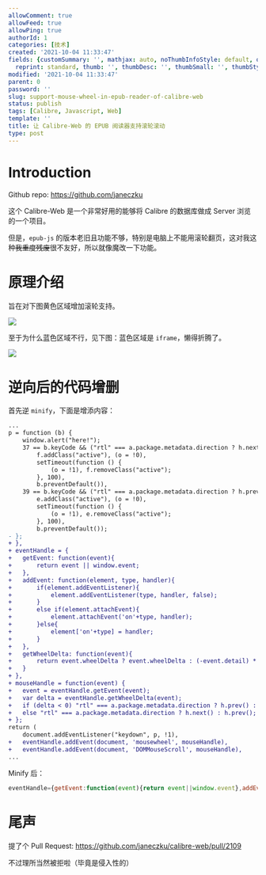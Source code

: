 ```yaml
---
allowComment: true
allowFeed: true
allowPing: true
authorId: 1
categories: [技术]
created: '2021-10-04 11:33:47'
fields: {customSummary: '', mathjax: auto, noThumbInfoStyle: default, outdatedNotice: 'no',
  reprint: standard, thumb: '', thumbDesc: '', thumbSmall: '', thumbStyle: default}
modified: '2021-10-04 11:33:47'
parent: 0
password: ''
slug: support-mouse-wheel-in-epub-reader-of-calibre-web
status: publish
tags: [Calibre, Javascript, Web]
template: ''
title: 让 Calibre-Web 的 EPUB 阅读器支持滚轮滚动
type: post
---
```

# Introduction

Github repo: https://github.com/janeczku

这个 Calibre-Web 是一个非常好用的能够将 Calibre 的数据库做成 Server 浏览的一个项目。

但是，`epub-js` 的版本老旧且功能不够，特别是电脑上不能用滚轮翻页，这对我这种~~我重度残废~~很不友好，所以就像魔改一下功能。

# 原理介绍

旨在对下图黄色区域增加滚轮支持。

![](https://cdn.jsdelivr.net/gh/JeffersonQin/blog-asset@latest/usr/picgo/20211121104748.png)

至于为什么蓝色区域不行，见下图：蓝色区域是 `iframe`，懒得折腾了。

![](https://cdn.jsdelivr.net/gh/JeffersonQin/blog-asset@latest/usr/picgo/20211121104858.png)

# 逆向后的代码增删

首先逆 `minify`，下面是增添内容：

```diff
...
p = function (b) {
	window.alert("here!");
	37 == b.keyCode && ("rtl" === a.package.metadata.direction ? h.next(): h.prev(),
		f.addClass("active"), (o = !0),
		setTimeout(function () {
			(o = !1), f.removeClass("active");
		}, 100),
		b.preventDefault()),
	39 == b.keyCode && ("rtl" === a.package.metadata.direction ? h.prev() : h.next(),
		e.addClass("active"), (o = !0),
		setTimeout(function () {
			(o = !1), e.removeClass("active");
		}, 100),
		b.preventDefault());
- };
+ },
+ eventHandle = {
+ 	getEvent: function(event){
+ 		return event || window.event;
+ 	},
+ 	addEvent: function(element, type, handler){
+ 		if(element.addEventListener){
+ 			element.addEventListener(type, handler, false);
+ 		}
+ 		else if(element.attachEvent){
+ 			element.attachEvent('on'+type, handler);
+ 		}else{
+ 			element['on'+type] = handler;
+ 		}
+ 	},
+ 	getWheelDelta: function(event){
+ 		return event.wheelDelta ? event.wheelDelta : (-event.detail) * 40;
+ 	}
+ },
+ mouseHandle = function(event) {
+ 	event = eventHandle.getEvent(event);
+ 	var delta = eventHandle.getWheelDelta(event);
+ 	if (delta < 0) "rtl" === a.package.metadata.direction ? h.prev() : h.next();
+ 	else "rtl" === a.package.metadata.direction ? h.next() : h.prev();
+ };
return (
	document.addEventListener("keydown", p, !1),
+ 	eventHandle.addEvent(document, 'mousewheel', mouseHandle),
+ 	eventHandle.addEvent(document, 'DOMMouseScroll', mouseHandle),
...

```

Minify 后：

```javascript
eventHandle={getEvent:function(event){return event||window.event},addEvent:function(element,type,handler){if(element.addEventListener){element.addEventListener(type,handler,false)}else if(element.attachEvent){element.attachEvent('on'+type,handler)}else{element['on'+type]=handler}},getWheelDelta:function(event){return event.wheelDelta?event.wheelDelta:(-event.detail)*40}},mouseHandle=function(event){event=eventHandle.getEvent(event);var delta=eventHandle.getWheelDelta(event);if(delta<0)"rtl"===a.package.metadata.direction?h.prev():h.next();else"rtl"===a.package.metadata.direction?h.next():h.prev()};return(document.addEventListener("keydown",p,!1),eventHandle.addEvent(document,'mousewheel',mouseHandle),eventHandle.addEvent(document,'DOMMouseScroll',mouseHandle)
```

# 尾声

提了个 Pull Request: https://github.com/janeczku/calibre-web/pull/2109

不过理所当然被拒啦（毕竟是侵入性的）
